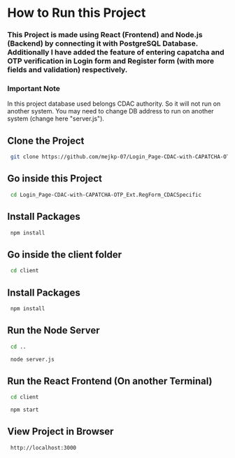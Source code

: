 
# How to Run this Project






### This Project is made using React (Frontend) and Node.js (Backend) by connecting it with PostgreSQL Database. Additionally I have added the feature of entering capatcha and OTP verification in Login form and Register form (with more fields and validation) respectively.

### Important Note

In this project database used belongs CDAC authority. So it will not run on another system. You may need to change DB address to run on another system (change here "server.js"). 

## Clone the Project
```bash
 git clone https://github.com/mejkp-07/Login_Page-CDAC-with-CAPATCHA-OTP_Ext.RegForm_CDACSpecific.git
```
## Go inside this Project

```bash
 cd Login_Page-CDAC-with-CAPATCHA-OTP_Ext.RegForm_CDACSpecific
 ```
 ## Install Packages

```bash
 npm install
 ```
 ## Go inside the client folder

```bash
 cd client
 ```
 ## Install Packages

```bash
 npm install
 ```

 ## Run the Node Server
```bash
 cd ..
 ```
```bash
 node server.js
 ```
 ## Run the React Frontend (On another Terminal)
```bash
 cd client
 ```
```bash
 npm start
 ```
 ## View Project in Browser
```bash
 http://localhost:3000
 ```

